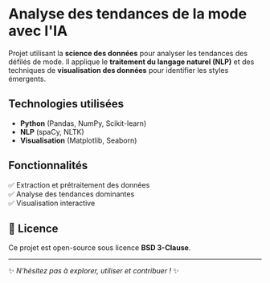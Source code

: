 # Analyse des tendances de la mode avec l'IA

Projet utilisant la **science des données** pour analyser les tendances des défilés de mode. Il applique le **traitement du langage naturel (NLP)** et des techniques de **visualisation des données** pour identifier les styles émergents.

## Technologies utilisées
- **Python** (Pandas, NumPy, Scikit-learn)
- **NLP** (spaCy, NLTK)
- **Visualisation** (Matplotlib, Seaborn)

## Fonctionnalités
✅ Extraction et prétraitement des données  
✅ Analyse des tendances dominantes  
✅ Visualisation interactive  

## 📄 Licence
Ce projet est open-source sous licence **BSD 3-Clause**.  

---

✨ *N'hésitez pas à explorer, utiliser et contribuer !* ✨
